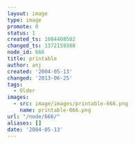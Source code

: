 ```yaml
---
layout: image
type: image
promote: 0
status: 1
created_ts: 1084408502
changed_ts: 1372159388
node_id: 666
title: printable
author: anj
created: '2004-05-13'
changed: '2013-06-25'
tags:
  - Older
images:
  - src: image/images/printable-666.png
    name: printable-666.png
url: "/node/666/"
aliases: []
date: '2004-05-13'
---
```


